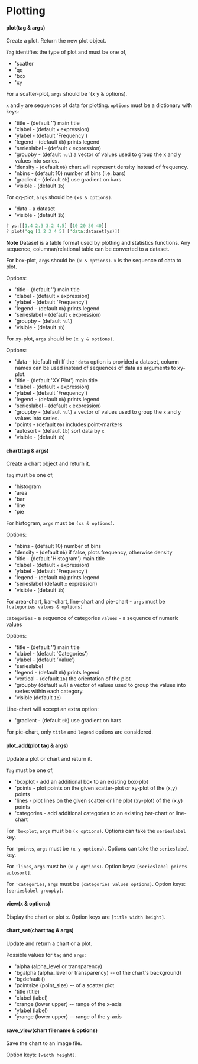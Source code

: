 # Plotting

#### plot(tag & args)

Create a plot. Return the new plot object.

`Tag` identifies the type of plot and must be one of,

 - 'scatter
 - 'qq
 - 'box
 - 'xy

For a scatter-plot, `args` should be `(x y & options).

`x` and `y` are sequences of data for plotting.
`options` must be a dictionary with keys:

 - 'title - (default '') main title
 - 'xlabel - (default `x` expression)
 - 'ylabel - (default 'Frequency')
 - 'legend - (default `0b`) prints legend
 - 'serieslabel - (default `x` expression)
 - 'groupby - (default `nul`) a vector of values used to group the x and y values into series.
 - 'density - (default `0b`) chart will represent density instead of frequency.
 - 'nbins - (default 10) number of bins (i.e. bars)
 - 'gradient - (default `0b`) use gradient on bars
 - 'visible - (default `1b`)


For qq-plot, `args` should be `(xs & options)`.

 - 'data - a dataset
 - 'visible - (default `1b`)

```rust
? ys:[[1.4 2.3 3.2 4.5] [10 20 30 40]]
? plot('qq [1 2 3 4 5] ['data:dataset(ys)])
```

**Note** Dataset is a table format used by plotting and statistics functions.
Any sequence, columnar/relational table can be converted to a dataset.

For box-plot, `args` should be `(x & options)`.
`x` is the sequence of data to plot.

Options:

 - 'title - (default '') main title
 - 'xlabel - (default x expression)
 - 'ylabel - (default 'Frequency')
 - 'legend - (default `0b`) prints legend
 - 'serieslabel - (default `x` expression)
 - 'groupby - (default `nul`)
 - 'visible - (default `1b`)

For xy-plot, `args` should be `(x y & options)`.

Options:

 - 'data - (default nil) If the `'data` option is provided a dataset,
                      column names can be used instead of sequences
                      of data as arguments to xy-plot.
 - 'title - (default 'XY Plot') main title
 - 'xlabel - (default `x` expression)
 - 'ylabel - (default 'Frequency')
 - 'legend - (default `0b`) prints legend
 - 'serieslabel - (default `x` expression)
 - 'groupby - (default `nul`) a vector of values used to group the `x` and `y` values into series.
 - 'points - (default `0b`) includes point-markers
 - 'autosort - (default `1b`) sort data by `x`
 - 'visible - (default `1b`)

#### chart(tag & args)

Create a chart object and return it.

`tag` must be one of,

 - 'histogram
 - 'area
 - 'bar
 - 'line
 - 'pie

For histogram, `args` must be `(xs & options)`.

Options:

 - 'nbins - (default 10) number of bins
 - 'density - (default `0b`) if false, plots frequency, otherwise density
 - 'title - (default 'Histogram') main title
 - 'xlabel - (default `x` expression)
 - 'ylabel - (default 'Frequency')
 - 'legend - (default `0b`) prints legend
 - 'serieslabel (default `x` expression)
 - 'visible - (default `1b`)

For area-chart, bar-chart, line-chart and pie-chart - `args` must be `(categories values & options)`

`categories` - a sequence of categories
`values` - a sequence of numeric values

Options:

 - 'title - (default '') main title
 - 'xlabel - (default 'Categories')
 - 'ylabel - (default 'Value')
 - 'serieslabel
 - 'legend - (default `0b`) prints legend
 - 'vertical - (default `1b`) the orientation of the plot
 - 'groupby (default `nul`) a vector of values used to group the values into series within each category.
 - 'visible (default `1b`)

Line-chart will accept an extra option:

 - 'gradient - (default `0b`) use gradient on bars

For pie-chart, only `title` and `legend` options are considered.

#### plot_add(plot tag & args)

Update a plot or chart and return it.

`Tag` must be one of,

 - 'boxplot - add an additional box to an existing box-plot
 - 'points - plot points on the given scatter-plot or xy-plot of the (x,y) points
 - 'lines - plot lines on the given scatter or line plot (xy-plot) of the (x,y) points
 - 'categories - add additional categories to an existing bar-chart or line-chart

For `'boxplot`, `args` must be `(x options)`.
Options can take the `serieslabel` key.

For `'points`, `args` must be `(x y options)`.
Options can take the `serieslabel` key.

For `'lines`, `args` must be `(x y options)`.
Option keys: `[serieslabel points autosort]`.

For `'categories`, `args` must be `(categories values options)`.
Option keys: `[serieslabel groupby]`.

#### view(x & options)

Display the chart or plot `x`.
Option keys are `[title width height]`.

#### chart_set(chart tag & args)

Update and return a chart or a plot.

Possible values for `tag` and `args`:

 - 'alpha (alpha_level or transparency)
 - 'bgalpha (alpha_level or transparency) -- of the chart's background)
 - 'bgdefault ()
 - 'pointsize (point_size) -- of a scatter plot
 - 'title (title)
 - 'xlabel (label)
 - 'xrange (lower upper) -- range of the x-axis
 - 'ylabel (label)
 - 'yrange (lower upper) -- range of the y-axis

#### save_view(chart filename & options)

Save the chart to an image file.

Option keys: `[width height]`.